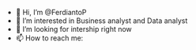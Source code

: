- 👋 Hi, I’m @FerdiantoP
- 👀 I’m interested in Business analyst and Data analyst
- 💞️ I’m looking for intership right now
- 📫 How to reach me: 

<!---
FerdiantoP/FerdiantoP is a ✨ special ✨ repository because its `README.md` (this file) appears on your GitHub profile.
You can click the Preview link to take a look at your changes.
--->
